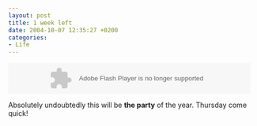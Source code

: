```yaml
---
layout: post
title: 1 week left
date: 2004-10-07 12:35:27 +0200
categories:
- Life
---
```

<object classid="clsid:d27cdb6e-ae6d-11cf-96b8-444553540000" codebase="http://fpdownload.macromedia.com/pub/shockwave/cabs/flash/swflash.cab#version=7,0,0,0" width="468" height="60" id="tm04base_banner" align="middle"><param name="allowScriptAccess" value="sameDomain" /><param name="movie" value="http://www.rusiczki.net/blog/blogstuff/tm04base.swf" /><param name="quality" value="high" /><param name="bgcolor" value="#ffffff" /><embed src="http://www.rusiczki.net/blog/blogstuff/tm04base.swf" quality="high" bgcolor="#ffffff" width="490" height="63" name="ticker" align="middle" allowScriptAccess="sameDomain" type="application/x-shockwave-flash" pluginspage="http://www.macromedia.com/go/getflashplayer" /></object>

Absolutely undoubtedly this will be <b>the party</b> of the year. Thursday come quick!


